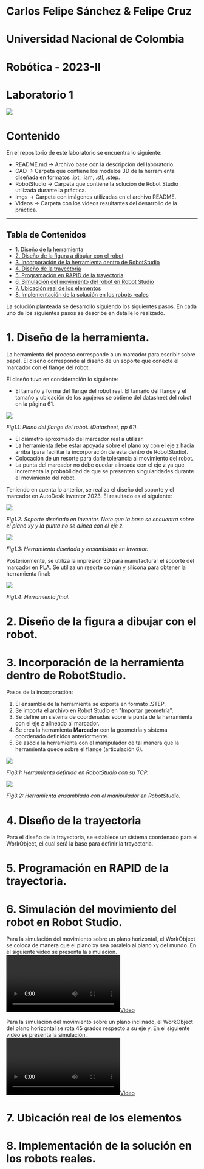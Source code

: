 # Carlos Felipe Sánchez & Felipe Cruz
# Universidad Nacional de Colombia
# Robótica - 2023-II
# Laboratorio 1
![](./Imgs/ESCUDO.png)

# Contenido
En el repositorio de este laboratorio se encuentra lo siguiente:
- README.md -> Archivo base con la descripción del laboratorio.
- CAD -> Carpeta que contiene los modelos 3D de la herramienta diseñada en formatos .ipt, .iam, .stl, .step.
- RobotStudio -> Carpeta que contiene la solución de Robot Studio utilizada durante la práctica.
- Imgs -> Carpeta con imágenes utilizadas en el archivo README.
- Videos -> Carpeta con los videos resultantes del desarrollo de la práctica.

---
Tabla de Contenidos
---

- [1. Diseño de la herramienta](#1-diseño-de-la-herramienta)
- [2. Diseño de la figura a dibujar con el robot](#2-diseño-de-la-figura-a-dibujar-con-el-robot)
- [3. Incorporación de la herramienta dentro de RobotStudio](#3-incorporación-de-la-herramienta-dentro-de-robotstudio)
- [4. Diseño de la trayectoria](#4-diseño-de-la-trayectoria)
- [5. Programación en RAPID de la trayectoria](#5-programación-en-rapid-de-la-trayectoria)
- [6. Simulación del movimiento del robot en Robot Studio](#6-simulación-del-movimiento-del-robot-en-robot-studio)
- [7. Ubicación real de los elementos](#7-ubicación-real-de-los-elementos)
- [8. Implementación de la solución en los robots reales](#8-implementación-de-la-solución-en-los-robots-reales)


La solución planteada se desarrolló siguiendo los siguientes pasos. En cada uno de los siguientes pasos se describe en detalle lo realizado.
# 1. Diseño de la herramienta.
La herramienta del proceso corresponde a un marcador para escribir sobre papel. El diseño corresponde al diseño de un soporte que conecte el marcador con el flange del robot.

El diseño tuvo en consideración lo siguiente:
- El tamaño y forma del flange del robot real. El tamaño del flange y el tamaño y ubicación de los agujeros se obtiene del datasheet del robot en la página 61.

![](./Imgs/Flange.jpg)

*Fig1.1: Plano del flange del robot. (Datasheet, pp 61).*

- El diámetro aproximado del marcador real a utilizar.
- La herramienta debe estar apoyada sobre el plano xy con el eje z hacia arriba (para facilitar la incorporación de esta dentro de RobotStudio).
- Colocación de un resorte para darle tolerancia al movimiento del robot.
- La punta del marcador no debe quedar alineada con el eje z ya que incrementa la probabilidad de que se presenten singularidades durante el movimiento del robot.

Teniendo en cuenta lo anterior, se realiza el diseño del soporte y el marcador en AutoDesk Inventor 2023. El resultado es el siguiente:

![](./Imgs/SoporteInventor.jpg)

*Fig1.2: Soporte diseñado en Inventor. Note que la base se encuentra sobre el plano xy y la punta no se alinea con el eje z.*

![](./Imgs/EnsambleInventor.jpg)

*Fig1.3: Herramienta diseñada y ensamblada en Inventor.*

Posteriormente, se utiliza la impresión 3D para manufacturar el soporte del marcador en PLA. Se utiliza un resorte común y silicona para obtener la herramienta final:

![](./Imgs/Herramienta.jpeg)

*Fig1.4: Herramienta final.*

# 2. Diseño de la figura a dibujar con el robot.

# 3. Incorporación de la herramienta dentro de RobotStudio.
Pasos de la incorporación:
1. El ensamble de la herramienta se exporta en formato .STEP.
2. Se importa el archivo en Robot Studio en "Importar geometría".
3. Se define un sistema de coordenadas sobre la punta de la herramienta con el eje z alineado al marcador.
4. Se crea la herramienta **Marcador** con la geometría y sistema coordenado definidos anteriormente.
5. Se asocia la herramienta con el manipulador de tal manera que la herramienta quede sobre el flange (articulación 6).

![](./Imgs/RS_Herramienta.jpg)

*Fig3.1: Herramienta definida en RobotStudio con su TCP.*

![](./Imgs/RS_Ensamble.jpg)

*Fig3.2: Herramienta ensamblada con el manipulador en RobotStudio.*

# 4. Diseño de la trayectoria
Para el diseño de la trayectoria, se establece un sistema coordenado para el WorkObject, el cual será la base para definir la trayectoria.

# 5. Programación en RAPID de la trayectoria.
# 6. Simulación del movimiento del robot en Robot Studio.
Para la simulación del movimiento sobre un plano horizontal, el WorkObject se coloca de manera que el plano xy sea paralelo al plano xy del mundo. En el siguiente video se presenta la simulación.
[![](https://github.com/cafsanchezdi/Robotica2023-2/blob/main/Lab1/Videos/RS_Sim_Plano.mp4)](https://github.com/cafsanchezdi/Robotica2023-2/blob/main/Lab1/Videos/RS_Sim_Plano.mp4)

Para la simulación del movimiento sobre un plano inclinado, el WorkObject del plano horizontal se rota  45 grados respecto a su eje y. En el siguiente video se presenta la simulación.
[![](https://github.com/cafsanchezdi/Robotica2023-2/blob/main/Lab1/Videos/RS_Sim_Inclinado.mp4)](https://github.com/cafsanchezdi/Robotica2023-2/blob/main/Lab1/Videos/RS_Sim_Inclinado.mp4)

# 7. Ubicación real de los elementos
# 8. Implementación de la solución en los robots reales.
